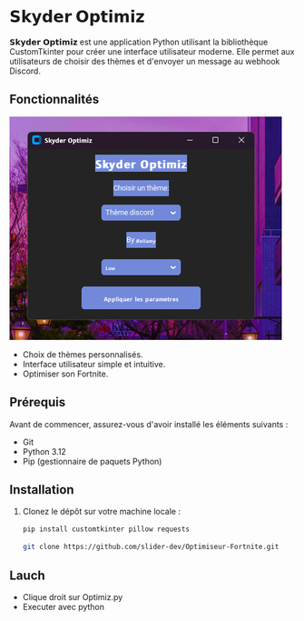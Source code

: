 # 𝗦𝗸𝘆𝗱𝗲𝗿 𝗢𝗽𝘁𝗶𝗺𝗶𝘇

𝗦𝗸𝘆𝗱𝗲𝗿 𝗢𝗽𝘁𝗶𝗺𝗶𝘇 est une application Python utilisant la bibliothèque CustomTkinter pour créer une interface utilisateur moderne. Elle permet aux utilisateurs de choisir des thèmes et d'envoyer un message au webhook Discord.

## Fonctionnalités
![Skyder](image_2024-10-16_205747321.png)
- Choix de thèmes personnalisés.
- Interface utilisateur simple et intuitive.
- Optimiser son Fortnite.

## Prérequis

Avant de commencer, assurez-vous d'avoir installé les éléments suivants :
- Git
- Python 3.12
- Pip (gestionnaire de paquets Python)

## Installation

1. Clonez le dépôt sur votre machine locale :
   ```bash
   pip install customtkinter pillow requests
   ```
   ```bash
   git clone https://github.com/slider-dev/Optimiseur-Fortnite.git
## Lauch
- Clique droit sur Optimiz.py
- Executer avec python
